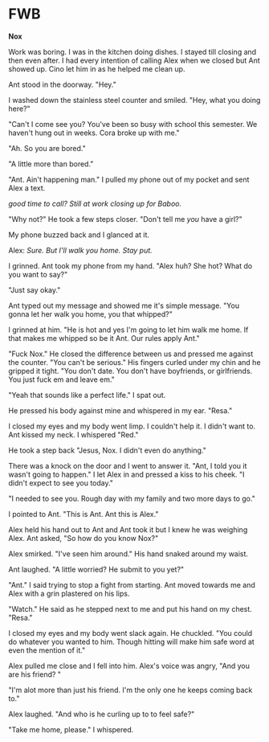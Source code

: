 # FWB

**Nox**

Work was boring.  I was in the kitchen doing dishes.  I stayed till closing and then even after.  I had every intention of calling Alex when we closed but Ant showed up.  Cino let him in as he helped me clean up.

Ant stood in the doorway.  "Hey."

I washed down the stainless steel counter and smiled.  "Hey, what you doing here?"

"Can't I come see you?  You've been so busy with school this semester.  We haven't hung out in weeks.  Cora broke up with me."

"Ah.  So you are bored."

"A little more than bored."

"Ant.  Ain't happening man."  I pulled my phone out of my pocket and sent Alex a text.

_good time to call?  Still at work closing up for Baboo._

"Why not?"  He took a few steps closer.  "Don't tell me _you_ have a girl?"

My phone buzzed back and I glanced at it.

Alex: _Sure.  But I'll walk you home. Stay put._

I grinned.  Ant took my phone from my hand.  "Alex huh?  She hot? What do you want to say?"

"Just say okay."

Ant typed out my message and showed me it's simple message.  "You gonna let her walk you home, you that whipped?"

I grinned at him.  "He is hot and yes I'm going to let him walk me home.  If that makes me whipped so be it Ant.  Our rules apply Ant."

"Fuck Nox."  He closed the difference between us and pressed me against the counter.  "You can't be serious."  His fingers curled under my chin and he gripped it tight.  "You don't date.  You don't have boyfriends, or girlfriends.  You just fuck em and leave em."

"Yeah that sounds like a perfect life."  I spat out.

He pressed his body against mine and whispered in my ear.  "Resa."

I closed my eyes and my body went limp.  I couldn't help it.  I didn't want to.  Ant kissed my neck.  I whispered "Red."

He took a step back "Jesus, Nox. I didn't even do anything."

There was a knock on the door and I went to answer it.  "Ant, I told you it wasn't going to happen."  I let Alex in and pressed a kiss to his cheek.  "I didn't expect to see you today."

"I needed to see you.  Rough day with my family and two more days to go."

I pointed to Ant.  "This is Ant.  Ant this is Alex."

Alex held his hand out to Ant and Ant took it but I knew he was weighing Alex.  Ant asked, "So how do you know Nox?"

Alex smirked.  "I've seen him around."  His hand snaked around my waist.

Ant laughed.  "A little worried?  He submit to you yet?"

"Ant."  I said trying to stop a fight from starting.  Ant moved towards me and Alex with a grin plastered on his lips.

"Watch."  He said as he stepped next to me and put his hand on my chest.  "Resa."

I closed my eyes and my body went slack again.   He chuckled.  "You could do whatever you wanted to him.  Though hitting will make him safe word at even the mention of it."

Alex pulled me close and I fell into him.  Alex's voice was angry, "And you are his friend? "

"I'm alot more than just his friend.  I'm the only one he keeps coming back to."

Alex laughed.  "And who is he curling up to to feel safe?"

"Take me home, please."  I whispered.




